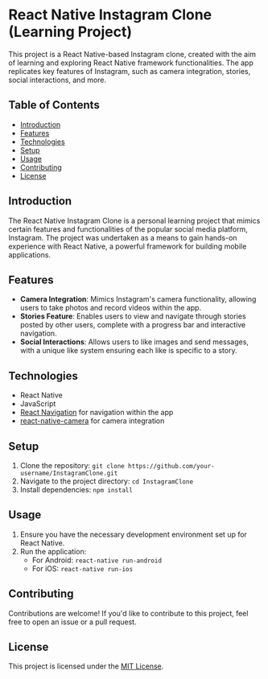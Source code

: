 # React Native Instagram Clone (Learning Project)

This project is a React Native-based Instagram clone, created with the aim of learning and exploring React Native framework functionalities. The app replicates key features of Instagram, such as camera integration, stories, social interactions, and more.

## Table of Contents

- [Introduction](#introduction)
- [Features](#features)
- [Technologies](#technologies)
- [Setup](#setup)
- [Usage](#usage)
- [Contributing](#contributing)
- [License](#license)

## Introduction

The React Native Instagram Clone is a personal learning project that mimics certain features and functionalities of the popular social media platform, Instagram. The project was undertaken as a means to gain hands-on experience with React Native, a powerful framework for building mobile applications.

## Features

- **Camera Integration**: Mimics Instagram's camera functionality, allowing users to take photos and record videos within the app.
- **Stories Feature**: Enables users to view and navigate through stories posted by other users, complete with a progress bar and interactive navigation.
- **Social Interactions**: Allows users to like images and send messages, with a unique like system ensuring each like is specific to a story.

## Technologies

- React Native
- JavaScript
- [React Navigation](https://reactnavigation.org/) for navigation within the app
- [react-native-camera](https://github.com/react-native-camera/react-native-camera) for camera integration

## Setup

1. Clone the repository: `git clone https://github.com/your-username/InstagramClone.git`
2. Navigate to the project directory: `cd InstagramClone`
3. Install dependencies: `npm install`

## Usage

1. Ensure you have the necessary development environment set up for React Native.
2. Run the application:
   - For Android: `react-native run-android`
   - For iOS: `react-native run-ios`

## Contributing

Contributions are welcome! If you'd like to contribute to this project, feel free to open an issue or a pull request.

## License

This project is licensed under the [MIT License](LICENSE).
